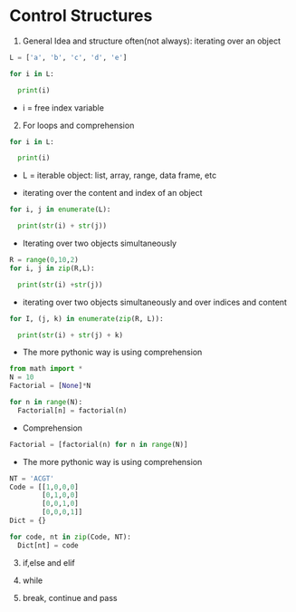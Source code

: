 # Control Structures

1. General Idea and structure
often(not always): iterating over an object

```python
L = ['a', 'b', 'c', 'd', 'e']

for i in L:

  print(i)
```
  - i = free index variable

2. For loops and comprehension

```python
for i in L:

  print(i)
```
  - L = iterable object: list, array, range, data frame, etc

* iterating over the content and index of an object
```python
for i, j in enumerate(L):

  print(str(i) + str(j))
```

* Iterating over two objects simultaneously
```python
R = range(0,10,2)
for i, j in zip(R,L):

  print(str(i) +str(j))
```

* iterating over two objects simultaneously and over indices and content
```python
for I, (j, k) in enumerate(zip(R, L)):

  print(str(i) + str(j) + k)
```

* The more pythonic way is using comprehension
```python
from math import *
N = 10
Factorial = [None]*N

for n in range(N):
  Factorial[n] = factorial(n)
```

* Comprehension
```python
Factorial = [factorial(n) for n in range(N)]
```

* The more pythonic way is using comprehension
```python
NT = 'ACGT'
Code = [[1,0,0,0]
        [0,1,0,0]
        [0,0,1,0]
        [0,0,0,1]]
Dict = {}

for code, nt in zip(Code, NT):
  Dict[nt] = code
```

3. if,else and elif


4. while

5. break, continue and pass

